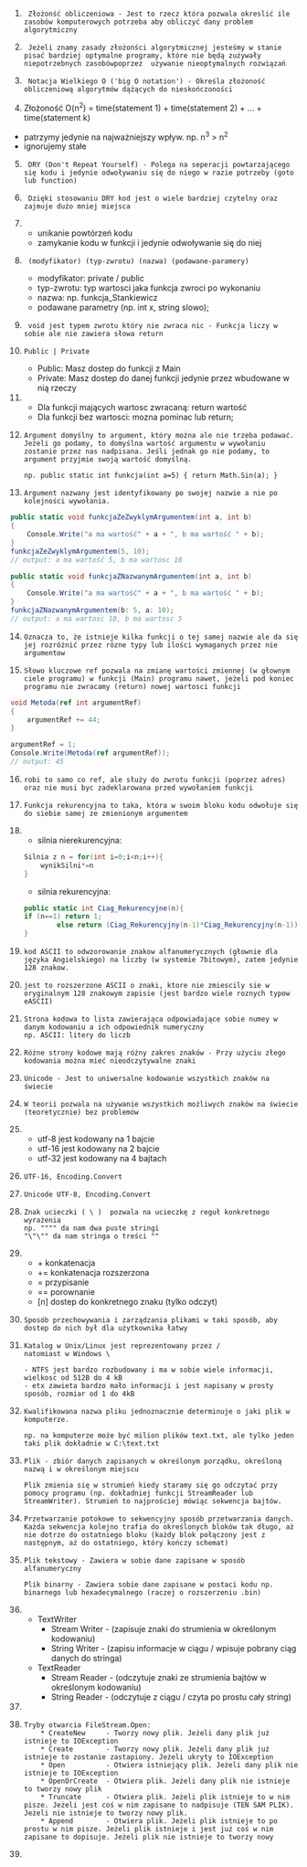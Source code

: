 1.      Złożonść obliczeniowa - Jest to rzecz która pozwala okreslić ile zasobów komputerowych potrzeba aby obliczyć dany problem algorytmiczny
2.      Jeżeli znamy zasady złożonści algorytmicznej jesteśmy w stanie pisać bardziej optymalne programy, które nie będą zużywały niepotrzebnych zasobówpoprzez  używanie nieoptymalnych rozwiązań
3.      Notacja Wielkiego O ('big O notation') - Określa złożoność obliczeniową algorytmów dążących do nieskończoności
4.    Złożoność O(n<sup>2</sup>) = time(statement 1) + time(statement 2) + ... + time(statement k)
- patrzymy jedynie na najważniejszy wpływ. np. n<sup>3</sup> > n<sup>2</sup>
- ignorujemy stałe
5.      DRY (Don't Repeat Yourself) - Polega na seperacji powtarzającego się kodu i jedynie odwoływaniu się do niego w razie potrzeby (goto lub function)
6.      Dzięki stosowaniu DRY kod jest o wiele bardziej czytelny oraz zajmuje dużo mniej miejsca
7.  - unikanie powtórzeń kodu
    - zamykanie kodu w funkcji i jedynie odwoływanie się do niej
8.      (modyfikator) (typ-zwrotu) (nazwa) (podawane-paramery)
    - modyfikator: private / public
    - typ-zwrotu: typ wartosci jaka funkcja zwroci po wykonaniu
    - nazwa: np. funkcja_Stankiewicz
    - podawane parametry (np. int x, string slowo);
9.      void jest typem zwrotu który nie zwraca nic - Funkcja liczy w sobie ale nie zawiera słowa return
10.     Public | Private
    - Public: Masz dostep do funkcji z Main
    - Private: Masz dostep do danej funkcji jedynie przez wbudowane w nią rzeczy
11. - Dla funkcji mających wartosc zwracaną: return wartość
    - Dla funkcji bez wartosci: mozna pominac lub return;
12.     Argument domyślny to argument, który można ale nie trzeba podawać. Jeżeli go podamy, to domyślna wartość argumentu w wywołaniu zostanie przez nas nadpisana. Jeśli jednak go nie podamy, to argument przyjmie swoją wartość domyślną.
        
        np. public static int funkcja(int a=5) { return Math.Sin(a); }
13.     Argument nazwany jest identyfikowany po swojej nazwie a nie po kolejności wywołania.
``` C#
public static void funkcjaZeZwyklymArgumentem(int a, int b) 
{
    Console.Write("a ma wartość" + a + ", b ma wartość " + b);
}
funkcjaZeZwyklymArgumentem(5, 10);
// output: a ma wartość 5, b ma wartosc 10
```

``` C#
public static void funkcjaZNazwanymArgumentem(int a, int b) 
{
    Console.Write("a ma wartość" + a + ", b ma wartość " + b);
}
funkcjaZNazwanymArgumentem(b: 5, a: 10);
// output: a ma wartosc 10, b ma wartosc 5
```
14.     Oznacza to, że istnieje kilka funkcji o tej samej nazwie ale da się jej rozróżnić przez rózne typy lub ilości wymaganych przez nie argumentow
15.     Słowo kluczowe ref pozwala na zmianę wartości zmiennej (w głownym ciele programu) w funkcji (Main) programu nawet, jeżeli pod koniec programu nie zwracamy (return) nowej wartosci funkcji
``` C#
void Metoda(ref int argumentRef)
{
    argumentRef += 44;
}

argumentRef = 1;
Console.Write(Metoda(ref argumentRef));
// output: 45
```
16.     robi to samo co ref, ale służy do zwrotu funkcji (poprzez adres) oraz nie musi byc zadeklarowana przed wywołaniem funkcji
17.     Funkcja rekurencyjna to taka, która w swoim bloku kodu odwołuje się do siebie samej ze zmienionym argumentem
18. - silnia nierekurencyjna:
    ```` C#
    Silnia z n = for(int i=0;i<n;i++){
        wynikSilni*=n
    }
    ````
    - silnia rekurencyjna:
    ````C#
    public static int Ciag_Rekurencyjne(n){
    if (n==1) return 1;
            else return (Ciag_Rekurencyjny(n-1)*Ciag_Rekurencyjny(n-1))-3;
    }
    ````
19.     kod ASCII to odwzorowanie znakow alfanumerycznych (głownie dla języka Angielskiego) na liczby (w systemie 7bitowym), zatem jedynie 128 znakow.
20.     jest to rozszerzone ASCII o znaki, ktore nie zmiescily sie w oryginalnym 128 znakowym zapisie (jest bardzo wiele roznych typow eASCII)
21.     Strona kodowa to lista zawierająca odpowiadające sobie numey w danym kodowaniu a ich odpowiednik numeryczny
        np. ASCII: litery do liczb
22.     Różne strony kodowe mają różny zakres znaków - Przy użyciu złego kodowania można mieć nieodczytywalne znaki
23.     Unicode - Jest to uniwersalne kodowanie wszystkich znaków na świecie
24.     W teorii pozwala na używanie wszystkich możliwych znaków na świecie (teoretycznie) bez problemów
25. - utf-8 jest kodowany na 1 bajcie
    - utf-16 jest kodowany na 2 bajcie
    - utf-32 jest kodowany na 4 bajtach
26.     UTF-16, Encoding.Convert
27.     Unicode UTF-8, Encoding.Convert
28.     Znak ucieczki ( \ )  pozwala na ucieczkę z reguł konkretnego wyrażenia
        np. """" da nam dwa puste stringi
        "\"\"" da nam stringa o treści ""
29. - \+ konkatenacja
    - += konkatenacja rozszerzona
    - = przypisanie
    - == porownanie
    - [n] dostep do konkretnego znaku (tylko odczyt)
30.     Sposób przechowywania i zarządzania plikami w taki sposób, aby dostep do nich był dla użytkownika łatwy
31.     Katalog w Unix/Linux jest reprezentowany przez /  
        natomiast w Windows \

        - NTFS jest bardzo rozbudowany i ma w sobie wiele informacji, wielkosc od 512B do 4 kB
        - etx zawieta bardzo mało informacji i jest napisany w prosty sposób, rozmiar od 1 do 4kB
32.     Kwalifikowana nazwa pliku jednoznacznie determinuje o jaki plik w komputerze.
        
        np. na komputerze może być milion plików text.txt, ale tylko jeden taki plik dokładnie w C:\text.txt
33.     Plik - zbiór danych zapisanych w określonym porządku, określoną nazwą i w określonym miejscu
        
        Plik zmienia się w strumień kiedy staramy się go odczytać przy pomocy programu (np. dokładniej funkcji StreamReader lub StreamWriter). Strumień to najprościej mówiąc sekwencja bajtów.
34.     Przetwarzanie potokowe to sekwencyjny sposób przetwarzania danych. Każda sekwencja kolejno trafia do określonych bloków tak długo, aż nie dotrze do ostatniego bloku (każdy blok połączony jest z następnym, aż do ostatniego, który kończy schemat)
35.     Plik tekstowy - Zawiera w sobie dane zapisane w sposób alfanumeryczny

        Plik binarny - Zawiera sobie dane zapisane w postaci kodu np. binarnego lub hexadecymalnego (raczej o rozszerzeniu .bin)
36. - TextWriter
        - Stream Writer - (zapisuje znaki do strumienia w określonym kodowaniu)
        - String Writer - (zapisu informacje w ciągu / wpisuje pobrany ciąg danych do stringa)
    - TextReader
        - Stream Reader - (odczytuje znaki ze strumienia bajtów w określonym kodowaniu)
        - String Reader - (odczytuje z ciągu / czyta po prostu cały string)
37. 
38.     Tryby otwarcia FileStream.Open:
            * CreateNew     - Tworzy nowy plik. Jeżeli dany plik już istnieje to IOException
            * Create        - Tworzy nowy plik. Jeżeli dany plik już istnieje to zostanie zastapiony. Jeżeli ukryty to IOException
            * Open          - Otwiera istniejący plik. Jeżeli dany plik nie istnieje to IOException
            * OpenOrCreate  - Otwiera plik. Jeżeli dany plik nie istnieje to tworzy nowy plik
            * Truncate      - Otwiera plik. Jeżeli plik istnieje to w nim pisze. Jeżeli jest coś w nim zapisane to nadpisuje (TEN SAM PLIK). Jeżeli nie istnieje to tworzy nowy plik.
            * Append        - Otwiera plik. Jeżeli plik istnieje to po prostu w nim pisze. Jeżeli plik istnieje i jest już coś w nim zapisane to dopisuje. Jeżeli plik nie istnieje to tworzy nowy
39. 